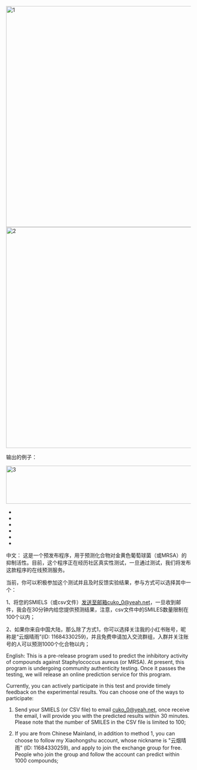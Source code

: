 
<img width="653" height="603" alt="1" src="https://github.com/user-attachments/assets/67f41b88-1a8b-4b7c-b0ba-1956d1ad1501" />
<img width="653" height="603" alt="2" src="https://github.com/user-attachments/assets/15393a13-019d-4b90-bcb3-3563ead8fa37" />

输出的例子：

<img width="705" height="104" alt="3" src="https://github.com/user-attachments/assets/546db16e-d4c6-4d25-8489-a6feda34766b" />

-
-
-
-
-
-
中文：
这是一个预发布程序，用于预测化合物对金黄色葡萄球菌（或MRSA）的抑制活性。目前，这个程序正在经历社区真实性测试，一旦通过测试，我们将发布这款程序的在线预测服务。

当前，你可以积极参加这个测试并且及时反馈实验结果，参与方式可以选择其中一个：

1、将您的SMIELS（或csv文件）发送至邮箱cuko_0@yeah.net，一旦收到邮件，我会在30分钟内给您提供预测结果，注意，csv文件中的SMILES数量限制在100个以内；

2、如果你来自中国大陆，那么除了方式1，你可以选择关注我的小红书账号，昵称是“云烟晴雨”(ID: 11684330259)，并且免费申请加入交流群组，入群并关注账号的人可以预测1000个化合物以内；


English:
This is a pre-release program used to predict the inhibitory activity of compounds against Staphylococcus aureus (or MRSA). At present, this program is undergoing community authenticity testing. Once it passes the testing, we will release an online prediction service for this program.

Currently, you can actively participate in this test and provide timely feedback on the experimental results. You can choose one of the ways to participate:

1. Send your SMIELS (or CSV file) to email cuko_0@yeah.net, once receive the email, I will provide you with the predicted results within 30 minutes. Please note that the number of SMILES in the CSV file is limited to 100;

2. If you are from Chinese Mainland, in addition to method 1, you can choose to follow my Xiaohongshu account, whose nickname is "云烟晴雨" (ID: 11684330259), and apply to join the exchange group for free. People who join the group and follow the account can predict within 1000 compounds;
